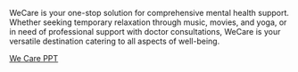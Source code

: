 WeCare is your one-stop solution for comprehensive mental health support.
Whether seeking temporary relaxation through music, movies, and yoga, or in need of professional support with doctor consultations, WeCare is your versatile destination catering to all aspects of well-being.

[We Care PPT](https://github.com/BhaminiKatyal/We-Care-Webapp/files/14161749/We.Care.1.pdf)

